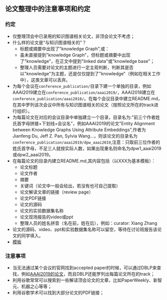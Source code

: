 ## 论文整理中的注意事项和约定

### 约定

* 仅整理顶会中已录用的知识图谱相关论文，非顶会论文不考虑；
* 什么样的论文是“与知识图谱相关的”？
  * 标题或摘要中出现了"knowledge Graph",或：
  * 虽未直接提到"knowledge Graph"，但标题或摘要中出现了"knowledge"，在正文中提到"linked data"或"knowledge base"；
  * 整理人员需要对论文的主题进行一定主观判断，判断其是否以"knowledge"为主题，还是仅仅提到了"knowledge"（例如在相关工作中），这类文章可以丢弃。
* 为每个会议在`conference_publication/`目录下建一个单独的目录，例如AAAI2019建立在`conference_publication/aaai2019/`，AAAI2018建立在`conference_publication/aaai2018/`。在每个会议目录中建立README.md，在其中罗列该次会议中所有与知识图谱相关的论文（按照论文所在的track进行组织）。
* 为每篇论文在对应的会议目录中单独建立一个目录，目录名为:"前三个作者姓氏首字母拼接+下划线+会议名"，例如AAAI2019的论文"Entity Alignment between Knowledge Graphs Using Attribute Embeddings",作者为Jianfeng Du, Jeff Z. Pan, Sylvia Wang...，则该论文的目录名为`conference_publication/aaai2019/dpw_aaai2019`,注意：只取前三位作者的姓氏首字母，不足三人就按实际人数，如果出现重名则命名为dpw1_aaai2019或dpw2_aaai2019。
* 在每篇论文的目录内建立README.md,其内容包括（以XXX为基本模板）：
  * 论文标题
  * 论文作者
  * 摘要
  * 关键词（论文中一般会给出，若没有也可自己提取）
  * 论文解读文章的链接（review page）
  * 论文PDF链接
  * 论文的源码
  * 论文的实验数据集名称
  * 论文现场报告的video或ppt
  * 整理人员的姓名拼音（名在前，姓在后），例如：curator: Xiang Zhang
* 论文的源码、video、ppt和实验数据集名称可以留空，等待在讨论班报告该论文的同学填入。
* [模板](./conference_publication/aaai2019/tqz_aaai2019/README.md)

### 注意事项

* 当无法通过某个会议的官网找到accepted paper的时候，可以通过DBLP来查找，例如[AAAI2019的论文](https://dblp.uni-trier.de/db/conf/aaai/aaai2019.html)，而且DBLP还能罗列出每篇论文所在的track；
* 利用谷歌常常可以搜索到一些解读顶会论文的文章，比如PaperWeekly、新智元、机器之心等等；
* 利用谷歌学术可以找到大部分论文的PDF链接；
